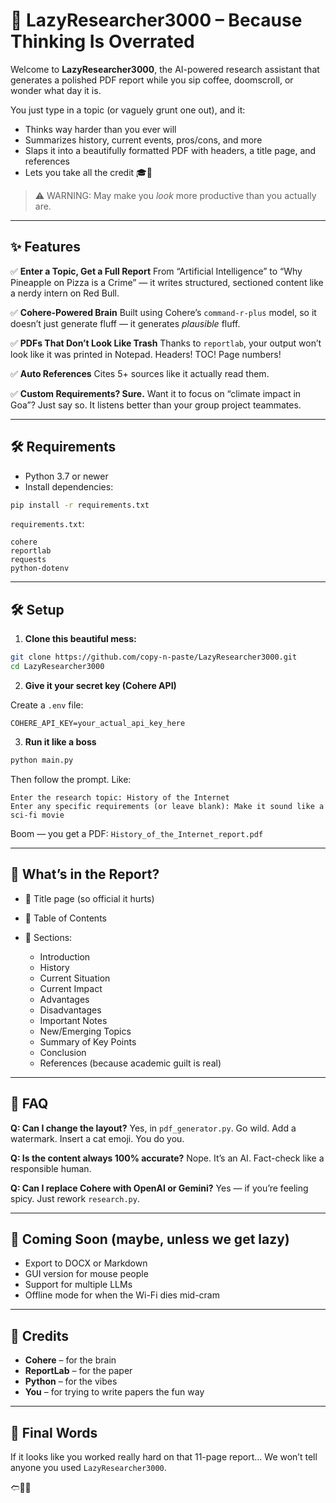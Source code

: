 # 🧠 LazyResearcher3000 – Because Thinking Is Overrated

Welcome to **LazyResearcher3000**, the AI-powered research assistant that generates a polished PDF report while you sip coffee, doomscroll, or wonder what day it is.

You just type in a topic (or vaguely grunt one out), and it:

* Thinks way harder than you ever will
* Summarizes history, current events, pros/cons, and more
* Slaps it into a beautifully formatted PDF with headers, a title page, and references
* Lets you take all the credit 🎓📄

> ⚠️ WARNING: May make you *look* more productive than you actually are.

---

## ✨ Features

✅ **Enter a Topic, Get a Full Report**
From “Artificial Intelligence” to “Why Pineapple on Pizza is a Crime” — it writes structured, sectioned content like a nerdy intern on Red Bull.

✅ **Cohere-Powered Brain**
Built using Cohere’s `command-r-plus` model, so it doesn’t just generate fluff — it generates *plausible* fluff.

✅ **PDFs That Don’t Look Like Trash**
Thanks to `reportlab`, your output won’t look like it was printed in Notepad. Headers! TOC! Page numbers!

✅ **Auto References**
Cites 5+ sources like it actually read them.

✅ **Custom Requirements? Sure.**
Want it to focus on “climate impact in Goa”? Just say so. It listens better than your group project teammates.

---

## 🛠 Requirements

* Python 3.7 or newer
* Install dependencies:

```bash
pip install -r requirements.txt
```

`requirements.txt`:

```
cohere
reportlab
requests
python-dotenv
```

---

## 🛠 Setup

1. **Clone this beautiful mess:**

```bash
git clone https://github.com/copy-n-paste/LazyResearcher3000.git
cd LazyResearcher3000
```

2. **Give it your secret key (Cohere API)**

Create a `.env` file:

```env
COHERE_API_KEY=your_actual_api_key_here
```

3. **Run it like a boss**

```bash
python main.py
```

Then follow the prompt. Like:

```
Enter the research topic: History of the Internet
Enter any specific requirements (or leave blank): Make it sound like a sci-fi movie
```

Boom — you get a PDF: `History_of_the_Internet_report.pdf`

---

## 📄 What’s in the Report?

* 🧢 Title page (so official it hurts)
* 📜 Table of Contents
* 🧩 Sections:

  * Introduction
  * History
  * Current Situation
  * Current Impact
  * Advantages
  * Disadvantages
  * Important Notes
  * New/Emerging Topics
  * Summary of Key Points
  * Conclusion
  * References (because academic guilt is real)

---

## 🤔 FAQ

**Q: Can I change the layout?**
Yes, in `pdf_generator.py`. Go wild. Add a watermark. Insert a cat emoji. You do you.

**Q: Is the content always 100% accurate?**
Nope. It’s an AI. Fact-check like a responsible human.

**Q: Can I replace Cohere with OpenAI or Gemini?**
Yes — if you’re feeling spicy. Just rework `research.py`.

---

## 🔮 Coming Soon (maybe, unless we get lazy)

* Export to DOCX or Markdown
* GUI version for mouse people
* Support for multiple LLMs
* Offline mode for when the Wi-Fi dies mid-cram

---

## 🙏 Credits

* **Cohere** – for the brain
* **ReportLab** – for the paper
* **Python** – for the vibes
* **You** – for trying to write papers the fun way

---

## 📢 Final Words

If it looks like you worked really hard on that 11-page report...
We won’t tell anyone you used `LazyResearcher3000`.

🢢🧠📄
